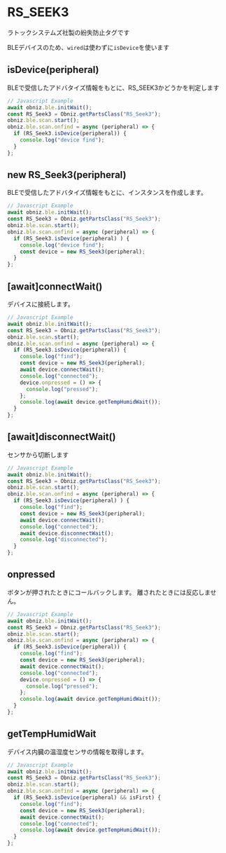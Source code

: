 # RS_SEEK3
ラトックシステムズ社製の紛失防止タグです

BLEデバイスのため、`wired`は使わずに`isDevice`を使います

## isDevice(peripheral)

BLEで受信したアドバタイズ情報をもとに、RS_SEEK3かどうかを判定します

```javascript
// Javascript Example
await obniz.ble.initWait();
const RS_Seek3 = Obniz.getPartsClass("RS_Seek3");
obniz.ble.scan.start();
obniz.ble.scan.onfind = async (peripheral) => {
  if (RS_Seek3.isDevice(peripheral)) {
    console.log("device find");
  }
};

```

## new RS_Seek3(peripheral)

BLEで受信したアドバタイズ情報をもとに、インスタンスを作成します。

```javascript
// Javascript Example
await obniz.ble.initWait();
const RS_Seek3 = Obniz.getPartsClass("RS_Seek3");
obniz.ble.scan.start();
obniz.ble.scan.onfind = async (peripheral) => {
  if (RS_Seek3.isDevice(peripheral) ) {
    console.log("device find");
    const device = new RS_Seek3(peripheral);
  }
};

```


## [await]connectWait()
デバイスに接続します。


```javascript
// Javascript Example
await obniz.ble.initWait();
const RS_Seek3 = Obniz.getPartsClass("RS_Seek3");
obniz.ble.scan.start();
obniz.ble.scan.onfind = async (peripheral) => {
  if (RS_Seek3.isDevice(peripheral)) {
    console.log("find");
    const device = new RS_Seek3(peripheral);
    await device.connectWait();
    console.log("connected");
    device.onpressed = () => {
      console.log("pressed");
    };
    console.log(await device.getTempHumidWait());
  }
};

```


## [await]disconnectWait()
センサから切断します

```javascript
// Javascript Example
await obniz.ble.initWait();
const RS_Seek3 = Obniz.getPartsClass("RS_Seek3");
obniz.ble.scan.start();
obniz.ble.scan.onfind = async (peripheral) => {
  if (RS_Seek3.isDevice(peripheral) ) {
    console.log("find");
    const device = new RS_Seek3(peripheral);
    await device.connectWait();
    console.log("connected");
    await device.disconnectWait();
    console.log("disconnected");
  }
};

```


## onpressed
ボタンが押されたときにコールバックします。
離されたときには反応しません。

```javascript
// Javascript Example
await obniz.ble.initWait();
const RS_Seek3 = Obniz.getPartsClass("RS_Seek3");
obniz.ble.scan.start();
obniz.ble.scan.onfind = async (peripheral) => {
  if (RS_Seek3.isDevice(peripheral)) {
    console.log("find");
    const device = new RS_Seek3(peripheral);
    await device.connectWait();
    console.log("connected");
    device.onpressed = () => {
      console.log("pressed");
    };
    console.log(await device.getTempHumidWait());
  }
};

```


## getTempHumidWait
デバイス内臓の温湿度センサの情報を取得します。

```javascript
// Javascript Example
await obniz.ble.initWait();
const RS_Seek3 = Obniz.getPartsClass("RS_Seek3");
obniz.ble.scan.start();
obniz.ble.scan.onfind = async (peripheral) => {
  if (RS_Seek3.isDevice(peripheral) && isFirst) {
    console.log("find");
    const device = new RS_Seek3(peripheral);
    await device.connectWait();
    console.log("connected");
    console.log(await device.getTempHumidWait());
  }
};


```
